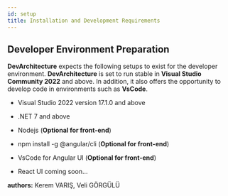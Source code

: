 ```yaml
---
id: setup
title: Installation and Development Requirements
---
```


## Developer Environment Preparation

**DevArchitecture** expects the following setups to exist for the developer environment.
**DevArchitecture** is set to run stable in **Visual Studio Community 2022** and above.
In addition, it also offers the opportunity to develop code in environments such as **VsCode**.

-   Visual Studio 2022 version 17.1.0 and above


-   .NET 7 and above


-   Nodejs (**Optional for front-end**)

-   npm install -g @angular/cli (**Optional for front-end**)

-   VsCode for Angular UI (**Optional for front-end**)

-   React UI coming soon...


**authors:** Kerem VARIŞ, Veli GÖRGÜLÜ